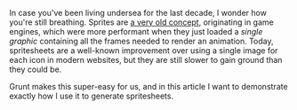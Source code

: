 In case you've been living undersea for the last decade, I wonder how you're still breathing. Sprites are [a very old concept][1], originating in game engines, which were more performant when they just loaded a _single graphic_ containing all the frames needed to render an animation. Today, spritesheets are a well-known improvement over using a single image for each icon in modern websites, but they are still slower to gain ground than they could be.

Grunt makes this super-easy for us, and in this article I want to demonstrate exactly how I use it to generate spritesheets.

[1]: http://en.wikipedia.org/wiki/Sprite_(computer_graphics)
